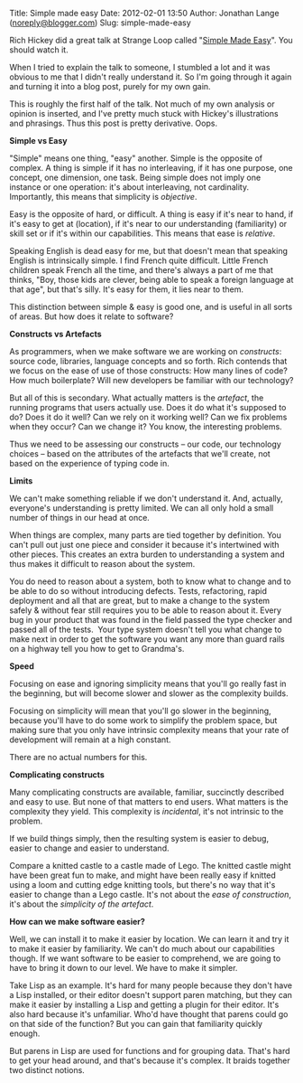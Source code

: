 Title: Simple made easy
Date: 2012-02-01 13:50
Author: Jonathan Lange (noreply@blogger.com)
Slug: simple-made-easy

Rich Hickey did a great talk at Strange Loop called "[Simple Made
Easy](http://www.infoq.com/presentations/Simple-Made-Easy)". You should
watch it.  
  
When I tried to explain the talk to someone, I stumbled a lot and it was
obvious to me that I didn't really understand it. So I'm going through
it again and turning it into a blog post, purely for my own gain.  
  
This is roughly the first half of the talk. Not much of my own analysis
or opinion is inserted, and I've pretty much stuck with Hickey's
illustrations and phrasings. Thus this post is pretty derivative. Oops.  
  
**Simple vs Easy**  
  
"Simple" means one thing, "easy" another. Simple is the opposite of
complex. A thing is simple if it has no interleaving, if it has one
purpose, one concept, one dimension, one task. Being simple does not
imply one instance or one operation: it's about interleaving, not
cardinality. Importantly, this means that simplicity is *objective*.  
  
Easy is the opposite of hard, or difficult. A thing is easy if it's near
to hand, if it's easy to get at (location), if it's near to our
understanding (familiarity) or skill set or if it's within our
capabilities. This means that ease is *relative*.  
  
Speaking English is dead easy for me, but that doesn't mean that
speaking English is intrinsically simple. I find French quite difficult.
Little French children speak French all the time, and there's always a
part of me that thinks, "Boy, those kids are clever, being able to speak
a foreign language at that age", but that's silly. It's easy for them,
it lies near to them.  
  
This distinction between simple & easy is good one, and is useful in all
sorts of areas. But how does it relate to software?  
  
**Constructs vs Artefacts**  
  
As programmers, when we make software we are working on *constructs*:
source code, libraries, language concepts and so forth. Rich contends
that we focus on the ease of use of those constructs: How many lines of
code? How much boilerplate? Will new developers be familiar with our
technology?  
  
But all of this is secondary. What actually matters is the *artefact*,
the running programs that users actually use. Does it do what it's
supposed to do? Does it do it well? Can we rely on it working well? Can
we fix problems when they occur? Can we change it? You know, the
interesting problems.  
  
Thus we need to be assessing our constructs – our code, our technology
choices – based on the attributes of the artefacts that we'll create,
not based on the experience of typing code in.  
  
**Limits**  
  
We can't make something reliable if we don't understand it. And,
actually, everyone's understanding is pretty limited. We can all only
hold a small number of things in our head at once.  
  
When things are complex, many parts are tied together by definition. You
can't pull out just one piece and consider it because it's intertwined
with other pieces. This creates an extra burden to understanding a
system and thus makes it difficult to reason about the system.  
  
You do need to reason about a system, both to know what to change and to
be able to do so without introducing defects. Tests, refactoring, rapid
deployment and all that are great, but to make a change to the system
safely & without fear still requires you to be able to reason about it.
Every bug in your product that was found in the field passed the type
checker and passed all of the tests.  Your type system doesn't tell you
what change to make next in order to get the software you want any more
than guard rails on a highway tell you how to get to Grandma's.  
  
**Speed**  
  
Focusing on ease and ignoring simplicity means that you'll go really
fast in the beginning, but will become slower and slower as the
complexity builds.  
  
Focusing on simplicity will mean that you'll go slower in the beginning,
because you'll have to do some work to simplify the problem space, but
making sure that you only have intrinsic complexity means that your rate
of development will remain at a high constant.  
  
There are no actual numbers for this.  
  
**Complicating constructs**  
  
Many complicating constructs are available, familiar, succinctly
described and easy to use. But none of that matters to end users. What
matters is the complexity they yield. This complexity is *incidental*,
it's not intrinsic to the problem.  
  
If we build things simply, then the resulting system is easier to debug,
easier to change and easier to understand.  
  
Compare a knitted castle to a castle made of Lego. The knitted castle
might have been great fun to make, and might have been really easy if
knitted using a loom and cutting edge knitting tools, but there's no way
that it's easier to change than a Lego castle. It's not about the *ease
of construction*, it's about the *simplicity of the artefact*.  
  
**How can we make software easier?**  
  
Well, we can install it to make it easier by location. We can learn it
and try it to make it easier by familiarity. We can't do much about our
capabilities though. If we want software to be easier to comprehend, we
are going to have to bring it down to our level. We have to make it
simpler.  
  
  
Take Lisp as an example. It's hard for many people because they don't
have a Lisp installed, or their editor doesn't support paren matching,
but they can make it easier by installing a Lisp and getting a plugin
for their editor. It's also hard because it's unfamiliar. Who'd have
thought that parens could go on that side of the function? But you can
gain that familiarity quickly enough.  
  
But parens in Lisp are used for functions and for grouping data. That's
hard to get your head around, and that's because it's complex. It braids
together two distinct notions.

